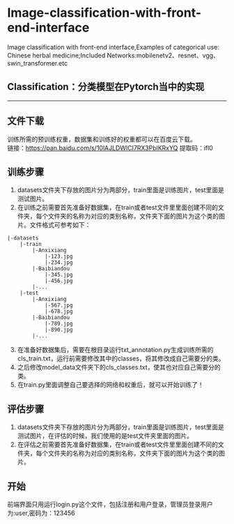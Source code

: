 # Image-classification-with-front-end-interface
Image classification with front-end interface,Examples of categorical use: Chinese herbal medicine;Included Networks:mobilenetv2、resnet、vgg、swin_transformer.etc
## Classification：分类模型在Pytorch当中的实现
---

## 文件下载
训练所需的预训练权重，数据集和训练好的权重都可以在百度云下载。     
链接：https://pan.baidu.com/s/10lAJLDWlCI7RX3PblKRxYQ 
提取码：ifl0


## 训练步骤
1. datasets文件夹下存放的图片分为两部分，train里面是训练图片，test里面是测试图片。  
2. 在训练之前需要首先准备好数据集，在train或者test文件里里面创建不同的文件夹，每个文件夹的名称为对应的类别名称，文件夹下面的图片为这个类的图片。文件格式可参考如下：
```
|-datasets
    |-train
        |-Anxixiang
            |-123.jpg
            |-234.jpg
        |-Baibiandou
            |-345.jpg
            |-456.jpg
        |-...
    |-test
        |-Anxixiang
            |-567.jpg
            |-678.jpg
        |-Baibiandou
            |-789.jpg
            |-890.jpg
        |-...
```
3. 在准备好数据集后，需要在根目录运行txt_annotation.py生成训练所需的cls_train.txt，运行前需要修改其中的classes，将其修改成自己需要分的类。   
4. 之后修改model_data文件夹下的cls_classes.txt，使其也对应自己需要分的类。  
5. 在train.py里面调整自己要选择的网络和权重后，就可以开始训练了！  


## 评估步骤
1. datasets文件夹下存放的图片分为两部分，train里面是训练图片，test里面是测试图片，在评估的时候，我们使用的是test文件夹里面的图片。  
2. 在评估之前需要首先准备好数据集，在train或者test文件里里面创建不同的文件夹，每个文件夹的名称为对应的类别名称，文件夹下面的图片为这个类的图片。

## 开始
前端界面只用运行login.py这个文件，包括注册和用户登录，管理员登录用户为:user,密码为：123456


